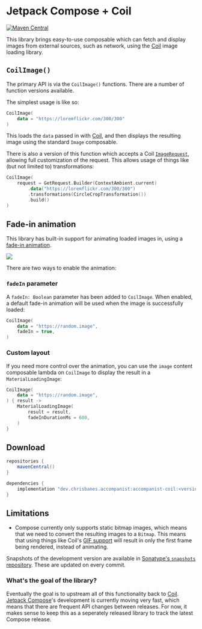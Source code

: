 # Jetpack Compose + Coil

[![Maven Central](https://maven-badges.herokuapp.com/maven-central/dev.chrisbanes.accompanist/accompanist-coil/badge.svg)](https://search.maven.org/search?q=g:dev.chrisbanes.accompanist)

This library brings easy-to-use composable which can fetch and display images from external sources, such as network, using the [Coil][coil] image loading library.


## `CoilImage()`

The primary API is via the `CoilImage()` functions. There are a number of function versions available.

The simplest usage is like so:

```kotlin 
CoilImage(
    data = "https://loremflickr.com/300/300"
)
```

This loads the `data` passed in with [Coil][coil], and then displays the resulting image using the standard `Image` composable.

There is also a version of this function which accepts a Coil [`ImageRequest`](https://coil-kt.github.io/coil/image_requests/), allowing full customization of the request. This allows usage of things like (but not limited to) transformations:

```kotlin
CoilImage(
    request = GetRequest.Builder(ContextAmbient.current)
        .data("https://loremflickr.com/300/300")
        .transformations(CircleCropTransformation())
        .build()
)
```

## Fade-in animation

This library has built-in support for animating loaded images in, using a [fade-in animation](https://material.io/archive/guidelines/patterns/loading-images.html).

![](./images/crossfade.gif)

There are two ways to enable the animation:

### `fadeIn` parameter

A `fadeIn: Boolean` parameter has been added to `CoilImage`. When enabled, a default fade-in animation will be used when the image is successfully loaded:

``` kotlin
CoilImage(
    data = "https://random.image",
    fadeIn = true,
)
```

### Custom layout

If you need more control over the animation, you can use the `image` content composable lambda on `CoilImage` to display the result in a `MaterialLoadingImage`:

``` kotlin
CoilImage(
    data = "https://random.image",
) { result ->
    MaterialLoadingImage(
        result = result,
        fadeInDurationMs = 600,
    )
}
```

## Download

```groovy
repositories {
    mavenCentral()
}

dependencies {
    implementation "dev.chrisbanes.accompanist:accompanist-coil:<version>"
}
```

## Limitations

* Compose currently only supports static bitmap images, which means that we need to convert the resulting images to a `Bitmap`. This means that using things like Coil's [GIF support](https://coil-kt.github.io/coil/gifs/) will result in only the first frame being rendered, instead of animating.

Snapshots of the development version are available in [Sonatype's `snapshots` repository][snap]. These are updated on every commit.

### What's the goal of the library?

Eventually the goal is to upstream all of this functionality back to [Coil][coil]. [Jetpack Compose][compose]'s development is currently moving very fast, which means that there are frequent API changes between releases. For now, it makes sense to keep this as a seperately released library to track the latest Compose release.

[compose]: https://developer.android.com/jetpack/compose
[snap]: https://oss.sonatype.org/content/repositories/snapshots/dev/chrisbanes/accompanist/accompanist-coil/
[coil]: https://github.com/coil-kt/coil
